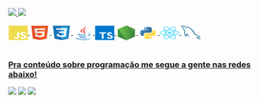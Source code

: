 

 <div>
   <a href="https://github.com/alisson-bueno">
   <img height="180em" src="https://github-readme-stats.vercel.app/api?username=alisson-bueno&show_icons=true&theme=tokyonight&include_all_commits=true&count_private=true"/>
   <img height="180em" src="https://github-readme-stats.vercel.app/api/top-langs/?username=alissonbueno&layout=compact&langs_count=6&theme=gruvbox"/>
</div>
    
<div style="display: inline_block"><br>
  <img align="center" alt="Js" height="30" width="40" src="https://raw.githubusercontent.com/devicons/devicon/master/icons/javascript/javascript-plain.svg">
  <img align="center" alt="HTML" height="30" width="40" src="https://raw.githubusercontent.com/devicons/devicon/master/icons/html5/html5-original.svg">
  <img align="center" alt="CSS" height="30" width="40" src="https://raw.githubusercontent.com/devicons/devicon/master/icons/css3/css3-original.svg">
 <!-- Java -->
<img align="center" alt="Java" height="30" width="40" src="https://raw.githubusercontent.com/devicons/devicon/master/icons/java/java-original.svg">

<!-- TypeScript -->
<img align="center" alt="TypeScript" height="30" width="40" src="https://raw.githubusercontent.com/devicons/devicon/master/icons/typescript/typescript-original.svg">

<!-- Node.js -->
<img align="center" alt="Node.js" height="30" width="40" src="https://raw.githubusercontent.com/devicons/devicon/master/icons/nodejs/nodejs-original.svg">

<!-- Python -->
<img align="center" alt="Python" height="30" width="40" src="https://raw.githubusercontent.com/devicons/devicon/master/icons/python/python-original.svg">

<!-- React -->
<img align="center" alt="React" height="30" width="40" src="https://raw.githubusercontent.com/devicons/devicon/master/icons/react/react-original.svg">

<!-- SQL -->
<img align="center" alt="MySQL" height="30" width="40" src="https://raw.githubusercontent.com/devicons/devicon/master/icons/mysql/mysql-original.svg">

</div>
 
<br>
 
### Pra conteúdo sobre programação me segue a gente nas redes abaixo!
 
<div> 
  <a href="https://instagram.com/alissin_7" target="_blank"><img src="https://img.shields.io/badge/-Instagram-%23E4405F?style=for-the-badge&logo=instagram&logoColor=white" target="_blank"></a>
  <a href = "mailto:alissonbueno777@gmail.com"><img src="https://img.shields.io/badge/-Gmail-%23333?style=for-the-badge&logo=gmail&logoColor=white" target="_blank"></a>
  <a href="https://www.linkedin.com/in/ricardohdias" target="_blank"><img src="https://img.shields.io/badge/-LinkedIn-%230077B5?style=for-the-badge&logo=linkedin&logoColor=white" target="_blank"></a>
</div>
